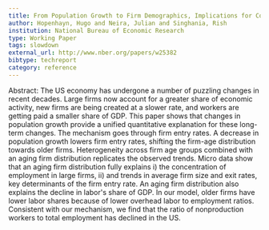 ```yaml
---
title: From Population Growth to Firm Demographics, Implications for Concentration, Entrepreneurship and the Labor Share
author: Hopenhayn, Hugo and Neira, Julian and Singhania, Rish
institution: National Bureau of Economic Research
type: Working Paper
tags: slowdown
external_url: http://www.nber.org/papers/w25382
bibtype: techreport
category: reference
---
```

Abstract: The US economy has undergone a number of puzzling changes in recent decades. Large firms now account for a greater share of economic activity, new firms are being created at a slower rate, and workers are getting paid a smaller share of GDP. This paper shows that changes in population growth provide a unified quantitative explanation for these long-term changes. The mechanism goes through firm entry rates. A decrease in population growth lowers firm entry rates, shifting the firm-age distribution towards older firms. Heterogeneity across firm age groups combined with an aging firm distribution replicates the observed trends. Micro data show that an aging firm distribution fully explains i) the concentration of employment in large firms, ii) and trends in average firm size and exit rates, key determinants of the firm entry rate. An aging firm distribution also explains the decline in labor's share of GDP. In our model, older firms have lower labor shares because of lower overhead labor to employment ratios. Consistent with our mechanism, we find that the ratio of nonproduction workers to total employment has declined in the US.
